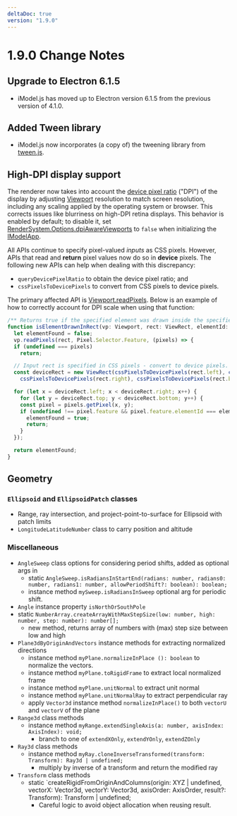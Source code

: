 ```yaml
---
deltaDoc: true
version: "1.9.0"
---
```


# 1.9.0 Change Notes

## Upgrade to Electron 6.1.5

- iModel.js has moved up to Electron version 6.1.5 from the previous version of 4.1.0.

## Added Tween library

- iModel.js now incorporates (a copy of) the tweening library from [tween.js](https://github.com/tweenjs/tween.js).

## High-DPI display support

The renderer now takes into account the [device pixel ratio](https://developer.mozilla.org/en-US/docs/Web/API/Window/devicePixelRatio) ("DPI") of the display by adjusting [Viewport](https://www.imodeljs.org/v1/reference/imodeljs-frontend/views/viewport) resolution to match screen resolution, including any scaling applied by the operating system or browser. This corrects issues like blurriness on high-DPI retina displays. This behavior is enabled by default; to disable it, set [RenderSystem.Options.dpiAwareViewports](https://www.imodeljs.org/v1/reference/imodeljs-frontend/rendering/rendersystem.options/dpiawareviewports) to `false` when initializing the [IModelApp](https://www.imodeljs.org/v1/reference/imodeljs-frontend/imodelapp/imodelapp).

All APIs continue to specify pixel-valued _inputs_ as CSS pixels. However, APIs that read and **return** pixel values now do so in **device** pixels. The following new APIs can help when dealing with this discrepancy:

- `queryDevicePixelRatio` to obtain the device pixel ratio; and
- `cssPixelsToDevicePixels` to convert from CSS pixels to device pixels.

The primary affected API is [Viewport.readPixels]($frontend). Below is an example of how to correctly account for DPI scale when using that function:

```ts
/** Returns true if the specified element was drawn inside the specified region of the viewport. */
function isElementDrawnInRect(vp: Viewport, rect: ViewRect, elementId: Id64String): boolean {
  let elementFound = false;
  vp.readPixels(rect, Pixel.Selector.Feature, (pixels) => {
  if (undefined === pixels)
    return;

  // Input rect is specified in CSS pixels - convert to device pixels.
  const deviceRect = new ViewRect(cssPixelsToDevicePixels(rect.left), cssPixelsToDevicePixels(rect.top),
    cssPixelsToDevicePixels(rect.right), cssPixelsToDevicePixels(rect.bottom));

  for (let x = deviceRect.left; x < deviceRect.right; x++) {
    for (let y = deviceRect.top; y < deviceRect.bottom; y++) {
    const pixel = pixels.getPixel(x, y);
    if (undefined !== pixel.feature && pixel.feature.elementId === elementId) {
      elementFound = true;
      return;
    }
  });

  return elementFound;
}
```

## Geometry

### `Ellipsoid` and `EllipsoidPatch` classes

- Range, ray intersection, and project-point-to-surface for Ellipsoid with patch limits
- `LongitudeLatitudeNumber` class to carry position and altitude

### Miscellaneous

- `AngleSweep` class options for considering period shifts, added as optional args in
  - static `AngleSweep.isRadiansInStartEnd(radians: number, radians0: number, radians1: number, allowPeriodShift?: boolean): boolean;`
  - instance method `mySweep.isRadiansInSweep` optional arg for periodic shift.
- `Angle` instance property `isNorthOrSouthPole`
- static `NumberArray.createArrayWithMaxStepSize(low: number, high: number, step: number): number[];`
  - new method, returns array of numbers with (max) step size between low and high
- `Plane3dByOriginAndVectors` instance methods for extracting normalized directions
  - instance method `myPlane.normalizeInPlace (): boolean` to normalize the vectors.
  - instance method `myPlane.toRigidFrame` to extract local normalized frame
  - instance method `myPlane.unitNormal` to extract unit normal
  - instance method `myPlane.unitNormalRay` to extract perpendicular ray
  - apply `Vector3d` instance method `normalizeInPlace()` to both `vectorU` and `vectorV` of the plane
- `Range3d` class methods
  - instance method `myRange.extendSingleAxis(a: number, axisIndex: AxisIndex): void;`
    - branch to one of `extendXOnly`, `extendYOnly`, `extendZOnly`
- `Ray3d` class methods
  - instance method `myRay.cloneInverseTransformed(transform: Transform): Ray3d | undefined;`
    - multiply by inverse of a transform and return the modified ray
- `Transform` class methods
  - static `createRigidFromOriginAndColumns(origin: XYZ | undefined, vectorX: Vector3d, vectorY: Vector3d, axisOrder: AxisOrder, result?: Transform): Transform | undefined;
    - Careful logic to avoid object allocation when reusing result.
